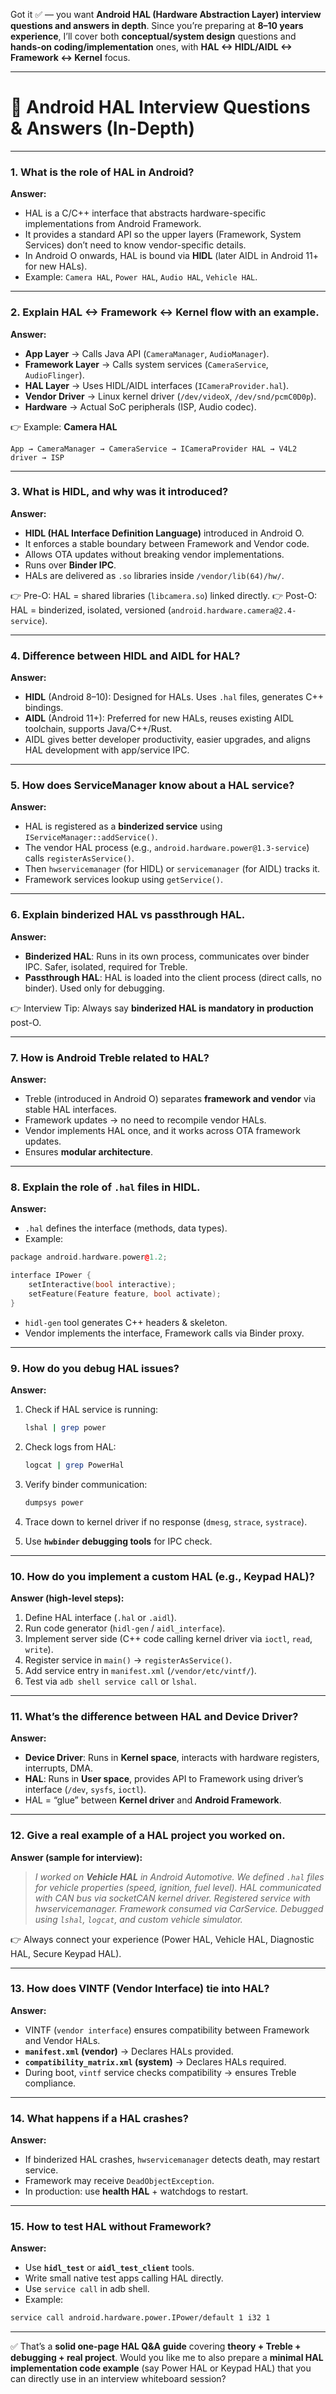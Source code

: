 Got it ✅ — you want **Android HAL (Hardware Abstraction Layer) interview questions and answers in depth**.
Since you’re preparing at **8–10 years experience**, I’ll cover both **conceptual/system design** questions and **hands-on coding/implementation** ones, with **HAL <-> HIDL/AIDL <-> Framework <-> Kernel** focus.

---

# 📌 Android HAL Interview Questions & Answers (In-Depth)

---

### 1. **What is the role of HAL in Android?**

**Answer:**

* HAL is a C/C++ interface that abstracts hardware-specific implementations from Android Framework.
* It provides a standard API so the upper layers (Framework, System Services) don’t need to know vendor-specific details.
* In Android O onwards, HAL is bound via **HIDL** (later AIDL in Android 11+ for new HALs).
* Example: `Camera HAL`, `Power HAL`, `Audio HAL`, `Vehicle HAL`.

---

### 2. **Explain HAL <-> Framework <-> Kernel flow with an example.**

**Answer:**

* **App Layer** → Calls Java API (`CameraManager`, `AudioManager`).
* **Framework Layer** → Calls system services (`CameraService`, `AudioFlinger`).
* **HAL Layer** → Uses HIDL/AIDL interfaces (`ICameraProvider.hal`).
* **Vendor Driver** → Linux kernel driver (`/dev/videoX`, `/dev/snd/pcmC0D0p`).
* **Hardware** → Actual SoC peripherals (ISP, Audio codec).

👉 Example: **Camera HAL**

```
App → CameraManager → CameraService → ICameraProvider HAL → V4L2 driver → ISP
```

---

### 3. **What is HIDL, and why was it introduced?**

**Answer:**

* **HIDL (HAL Interface Definition Language)** introduced in Android O.
* It enforces a stable boundary between Framework and Vendor code.
* Allows OTA updates without breaking vendor implementations.
* Runs over **Binder IPC**.
* HALs are delivered as `.so` libraries inside `/vendor/lib(64)/hw/`.

👉 Pre-O: HAL = shared libraries (`libcamera.so`) linked directly.
👉 Post-O: HAL = binderized, isolated, versioned (`android.hardware.camera@2.4-service`).

---

### 4. **Difference between HIDL and AIDL for HAL?**

**Answer:**

* **HIDL** (Android 8–10): Designed for HALs. Uses `.hal` files, generates C++ bindings.
* **AIDL** (Android 11+): Preferred for new HALs, reuses existing AIDL toolchain, supports Java/C++/Rust.
* AIDL gives better developer productivity, easier upgrades, and aligns HAL development with app/service IPC.

---

### 5. **How does ServiceManager know about a HAL service?**

**Answer:**

* HAL is registered as a **binderized service** using `IServiceManager::addService()`.
* The vendor HAL process (e.g., `android.hardware.power@1.3-service`) calls `registerAsService()`.
* Then `hwservicemanager` (for HIDL) or `servicemanager` (for AIDL) tracks it.
* Framework services lookup using `getService()`.

---

### 6. **Explain binderized HAL vs passthrough HAL.**

**Answer:**

* **Binderized HAL**: Runs in its own process, communicates over binder IPC. Safer, isolated, required for Treble.
* **Passthrough HAL**: HAL is loaded into the client process (direct calls, no binder). Used only for debugging.

👉 Interview Tip: Always say **binderized HAL is mandatory in production** post-O.

---

### 7. **How is Android Treble related to HAL?**

**Answer:**

* Treble (introduced in Android O) separates **framework and vendor** via stable HAL interfaces.
* Framework updates → no need to recompile vendor HALs.
* Vendor implements HAL once, and it works across OTA framework updates.
* Ensures **modular architecture**.

---

### 8. **Explain the role of `.hal` files in HIDL.**

**Answer:**

* `.hal` defines the interface (methods, data types).
* Example:

```cpp
package android.hardware.power@1.2;

interface IPower {
    setInteractive(bool interactive);
    setFeature(Feature feature, bool activate);
}
```

* `hidl-gen` tool generates C++ headers & skeleton.
* Vendor implements the interface, Framework calls via Binder proxy.

---

### 9. **How do you debug HAL issues?**

**Answer:**

1. Check if HAL service is running:

   ```bash
   lshal | grep power
   ```
2. Check logs from HAL:

   ```bash
   logcat | grep PowerHal
   ```
3. Verify binder communication:

   ```bash
   dumpsys power
   ```
4. Trace down to kernel driver if no response (`dmesg`, `strace`, `systrace`).
5. Use **`hwbinder` debugging tools** for IPC check.

---

### 10. **How do you implement a custom HAL (e.g., Keypad HAL)?**

**Answer (high-level steps):**

1. Define HAL interface (`.hal` or `.aidl`).
2. Run code generator (`hidl-gen` / `aidl_interface`).
3. Implement server side (C++ code calling kernel driver via `ioctl`, `read`, `write`).
4. Register service in `main()` → `registerAsService()`.
5. Add service entry in `manifest.xml` (`/vendor/etc/vintf/`).
6. Test via `adb shell service call` or `lshal`.

---

### 11. **What’s the difference between HAL and Device Driver?**

**Answer:**

* **Device Driver**: Runs in **Kernel space**, interacts with hardware registers, interrupts, DMA.
* **HAL**: Runs in **User space**, provides API to Framework using driver’s interface (`/dev`, `sysfs`, `ioctl`).
* HAL = “glue” between **Kernel driver** and **Android Framework**.

---

### 12. **Give a real example of a HAL project you worked on.**

**Answer (sample for interview):**

> *I worked on **Vehicle HAL** in Android Automotive. We defined `.hal` files for vehicle properties (speed, ignition, fuel level). HAL communicated with CAN bus via socketCAN kernel driver. Registered service with hwservicemanager. Framework consumed via CarService. Debugged using `lshal`, `logcat`, and custom vehicle simulator.*

👉 Always connect your experience (Power HAL, Vehicle HAL, Diagnostic HAL, Secure Keypad HAL).

---

### 13. **How does VINTF (Vendor Interface) tie into HAL?**

**Answer:**

* VINTF (`vendor interface`) ensures compatibility between Framework and Vendor HALs.
* **`manifest.xml` (vendor)** → Declares HALs provided.
* **`compatibility_matrix.xml` (system)** → Declares HALs required.
* During boot, `vintf` service checks compatibility → ensures Treble compliance.

---

### 14. **What happens if a HAL crashes?**

**Answer:**

* If binderized HAL crashes, `hwservicemanager` detects death, may restart service.
* Framework may receive `DeadObjectException`.
* In production: use **health HAL** + watchdogs to restart.

---

### 15. **How to test HAL without Framework?**

**Answer:**

* Use **`hidl_test`** or **`aidl_test_client`** tools.
* Write small native test apps calling HAL directly.
* Use `service call` in adb shell.
* Example:

```bash
service call android.hardware.power.IPower/default 1 i32 1
```

---

✅ That’s a **solid one-page HAL Q\&A guide** covering **theory + Treble + debugging + real project**.
Would you like me to also prepare a **minimal HAL implementation code example** (say Power HAL or Keypad HAL) that you can directly use in an interview whiteboard session?
